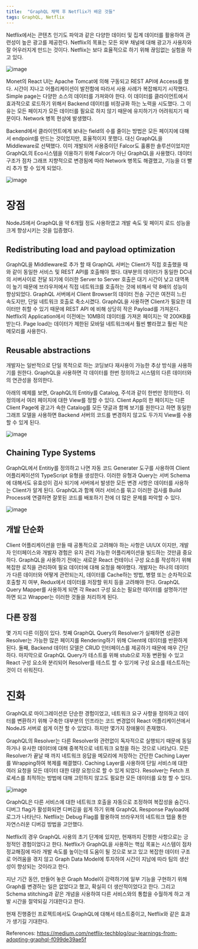 ```yaml
---
title:  "GraphQL 채택 후 Netflix가 배운 것들"
tags: GraphQL, Netflix
---
```

Netflix에서는 콘텐츠 인기도 파악과 같은 다양한 데이터 및 집계 데이터를 활용하여 관련성이 높은 광고를 제공한다. Netflix의 목표는 모든 외부 채널에 대해 광고가 사용자와 잘 어우러지게 만드는 것이다. Netflix는 보다 효율적으로 하기 위해 끊임없는 실험을 하고 있다.

![image](https://user-images.githubusercontent.com/111643/116035264-a862f300-a69f-11eb-9d98-f84fc200f323.png)

Monet의 React UI는 Apache Tomcat에 의해 구동되고 REST API에 Access를 했다. 시간이 지나고 어플리케이션이 발전함에 따라서 사용 사례가 복잡해지기 시작했다. Simple page는 다양한 소스의 데이터를 가져와야 한다. 이 데이터를 클라이언트에서 효과적으로 로드하기 위해서 Backend 데이터를 비정규화 하는 노력을 시도했다. 그 이유는 모든 페이지가 모든 데이터를 필요로 하지 않기 때문에 유지하기가 어려워지기 때문이다. Network 병목 현상에 발생했다.

Backend에서 클라이언트에게 보내는 field의 수를 줄이는 방법은 모든 페이지에 대해서 endpoint를 만드는 것이었지만, 효율적이지 못했다. 대신 GraphQL을 Middleware로 선택했다. 이미 개발되어 사용중이던 Falcor도 훌륭한 솔루션이었지만 GraphQL의 Eco시스템을 이용하기 위해 Falcor가 아닌 GraphQL을 사용했다. 데이터 구조가 점차 그래프 지향적으로 변경됨에 따라 Network 병목도 해결했고, 기능을 더 빨리 추가 할 수 있게 되었다.

![image](https://user-images.githubusercontent.com/111643/116035290-b44eb500-a69f-11eb-9351-7d580e300d36.png)

# 장점
NodeJS에서 GraphQL을 약 6개월 정도 사용하였고 개발 속도 및 페이지 로드 성능을 크게 향상시키는 것을 입증했다.

## Redistributing load and payload optimization
GraphQL을 Middleware로 추가 할 때 GraphQL 서버는 Client가 직접 호출했을 때와 같이 동일한 서비스 및 REST API를 호출해야 했다. 대부분의 데이터가 동일한 DC내의 서버사이로 전달 되기에 이러한 Server to Server 호출은 대기 시간이 낮고 대역폭이 높기 때문에 브라우저에서 직접 네트워크를 호출하는 것에 비해서 약 8배의 성능이 향상되었다. GraphQL 서버에서 Client Browser의 데이터 전송 구간은 여전히 느린 속도지만, 단일 네트워크 호출로 축소시켰다. GraphQL을 사용하면 Client가 필요한 데이터만 취할 수 있기 때문에 REST API 에 비해 상당히 작은 Payload를 가져온다. Netflix의 Application에서 이전에는 10MB의 데이터를 가져온 페이지는 약 200KB를 받는다. Page load는 데이터가 제한된 모바일 네트워크에서 훨씬 빨라졌고 훨씬 적은 메모리를 사용한다.

## Reusable abstractions
개발자는 일반적으로 단일 목적으로 하는 코딩보다 재사용이 가능한 추상 방식을 사용하기를 원한다. GraphQL을 사용하면 각 데이터를 한번 정의하고 시스템의 다른 데이터와의 연관성을 정의한다.

아래의 예제를 보면, GraphQL의 Entitiy를 Catalog, 주석과 같이 한번만 정의한다. 이 정의에서 여러 페이지에 대한 View를 정할 수 있다. Client App의 한 페이지는 다른 Client Page에 광고가 속한 Catalog를 모든 댓글과 함께 보기를 원한다고 하면 동일한 그래프 모델을 사용하면 Backend 서버의 코드를 변경하지 않고도 두가지 View를 수용할 수 있게 된다.

![image](https://user-images.githubusercontent.com/111643/116035323-c3cdfe00-a69f-11eb-8fc4-cdb4100b0df0.png)

## Chaining Type Systems
GraphQL에서 Entitiy를 정의하고 나면 자동 코드 Generater 도구를 사용하여 Client 어플리케이션의 TypeScript 유형을 생성한다. 이러한 유형과 Query는 서버 Schema에 대해서도 유효성이 검사 되기에 서버에서 발생한 모든 변경 사항은 데이터를 사용하는 Client가 알게 된다. GraphQL과 함께 여러 서비스를 묶고 이러한 검사를 Build Process에 연결하면 잘못된 코드를 배포하기 전에 더 많은 문제를 파악할 수 있다.

![image](https://user-images.githubusercontent.com/111643/116035348-ccbecf80-a69f-11eb-8f16-695b7d4cb7a1.png)

## 개발 단순화
Client 어플리케이션을 만들 때 공통적으로 고려해야 하는 사항은 UI/UX 이지만, 개발자 인터페이스와 개발자 경험은 유지 관리 가능한 어플리케이션을 빌드하는 것만큼 중요하다. GraphQL을 사용하기 전에는 새로운 React 컨테이너 구성 요소를 작성하기 위해 복잡한 로직을 관리하여 필요 데이터에 대해 요청을 해야했다. 개발자는 하나의 데이터가 다른 데이터와 어떻게 관련되는지, 데이터를 Cache하는 방법, 병렬 또는 순차적으로 호출할 지 여부, Redux에서 데이터를 저장할 위치 등을 고려해야 한다. GraphQL Query Mapper를 사용하게 되면 각 React 구성 요소는 필요한 데이터를 설명하기만 하면 되고 Wrapper는 이러한 것들을 처리하게 된다.

## 다른 장점
몇 가지 다른 이점이 있다. 첫째 GraphQL Query의 Resolver가 실패하면 성공한 Resolver는 가능한 많은 페이지를 Rendering하기 위해 Client에 데이터를 반환하게 된다. 둘째, Backend 데이터 모델은 CRUD 인터페이스를 제공하기 때문에 매우 간단하다. 마지막으로 GraphQL Query가 테스트를 위해 stub으로 자동 변환될 수 있고 React 구성 요소와 분리되어 Resolver를 테스트 할 수 있기에 구성 요소를 테스트하는 것이 더 쉬워진다.

# 진화
GraphQL로 마이그레이션은 단순한 경험이었고, 네트워크 요구 사항을 정의하고 데이터를 변환하기 위해 구축한 대부분의 인프라는 코드 변경없이 React 어플리케이션에서 NodeJS 서버로 쉽게 이전 할 수 있었다. 하지만 몇가지 장애물이 존재했다.

GraphQL의 Resolver는 다른 Resolver와 관련없이 독자적으로 실행되기 때문에 동일하거나 유사한 데이터에 대해 중복적으로 네트워크 요청을 하는 것으로 나타났다. 모든 Resolver가 끝날 때 까지 네트워크 응답을 메모리에 저장하는 간단한 Caching Layer를 Wrapping하여 복제를 해결했다. Caching Layer를 사용하여 단일 서비스에 대한 여러 요청을 모든 데이터 대한 대량 요청으로 할 수 있게 되었다. Resolver는 Fetch 프로세스를 최적하는 방법에 대해 고민하지 않고도 필요한 모든 데이터를 요청 할 수 있다.

![image](https://user-images.githubusercontent.com/111643/116035380-dea07280-a69f-11eb-9652-cda8c9a6caa7.png)

GraphQL은 다른 서비스에 대한 네트워크 호출을 자동으로 조정하여 복잡성을 숨긴다. 디버그 flag가 활성화되면 디버깅을 쉽게 하기 위해 GraphQL Response Payload에 로그가 나타난다. Netflix는 Debug Flag를 활용하여 브라우저의 네트워크 탭을 통한 자연스러운 디버깅 방법을 고안했다.

Netflix의 경우 GraphQL 사용의 초기 단계에 있지만, 현재까지 진행한 사항으로는 긍정적인 경험이었다고 한다. Netflix가 GraphQL을 사용하는 핵심 목표는 시스템이 점차 정교해짐에 따라 개발 속도를 높이는데 도움이 될 것으로 보고 있고 복잡한 데이터 구조로 어려움을 겪지 않고 Graph Data Model에 투자하여 시간이 지남에 따라 팀의 생산성이 향상되는 것이라고 한다.

지난 기간 동안, 만들어 놓은 Graph Model이 강력하기에 일부 기능을 구현하기 위해 Graph를 변경하는 일은 없었다고 했고, 확실히 더 생산적이었다고 한다. 그리고 Schema stitching과 같은 개념을 사용하여 다른 서비스와의 통합을 수월하게 하고 개발 시간을 절약되길 기대한다고 한다.

현재 진행중인 프로젝트에서도 GraphQL에 대해서 테스트중이고, Netflix와 같은 효과가 생기길 기대한다.

References: https://medium.com/netflix-techblog/our-learnings-from-adopting-graphql-f099de39ae5f
